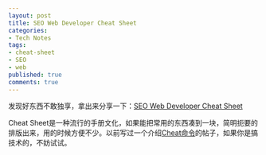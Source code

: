 ```yaml
---
layout: post
title: SEO Web Developer Cheat Sheet
categories:
- Tech Notes
tags:
- cheat-sheet
- SEO
- web
published: true
comments: true
---
```

<p>发现好东西不敢独享，拿出来分享一下：<a href="http://blog.wangyaodi.com/wp-content/uploads/2009/12/SEO_Web_Developer_Cheat_Sheet.pdf">SEO Web Developer Cheat Sheet</a></p>

<p>Cheat Sheet是一种流行的手册文化，如果能把常用的东西凑到一块，简明扼要的排版出来，用的时候方便不少。以前写过一个介绍<a href="http://blog.wangyaodi.com/2009/11/11/cheat-sheet-in-terminal/">Cheat命令</a>的帖子，如果你是搞技术的，不妨试试。</p>
